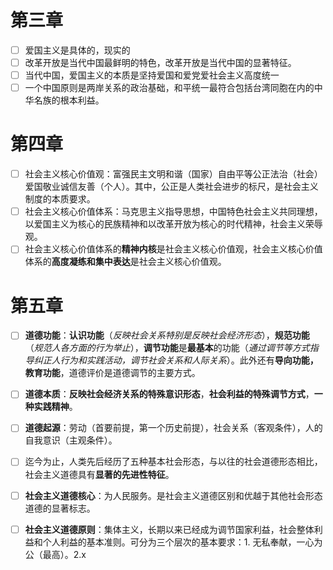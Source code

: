 # 第三章

 - [ ] 爱国主义是具体的，现实的
 - [ ] 改革开放是当代中国最鲜明的特色，改革开放是当代中国的显著特征。
 - [ ] 当代中国，爱国主义的本质是坚持爱国和爱党爱社会主义高度统一
 - [ ] 一个中国原则是两岸关系的政治基础，和平统一最符合包括台湾同胞在内的中华名族的根本利益。

# 第四章
 - [ ] 社会主义核心价值观：富强民主文明和谐（国家）自由平等公正法治（社会）爱国敬业诚信友善（个人）。其中，公正是人类社会进步的标尺，是社会主义制度的本质要求。
 - [ ] 社会主义核心价值体系：马克思主义指导思想，中国特色社会主义共同理想，以爱国主义为核心的民族精神和以改革开放为核心的时代精神，社会主义荣辱观。
 - [ ] 社会主义核心价值体系的**精神内核**是社会主义核心价值观，社会主义核心价值体系的**高度凝练和集中表达**是社会主义核心价值观。

# 第五章
- [ ] **道德功能**：**认识功能**（*反映社会关系特别是反映社会经济形态*），**规范功能**（*规范人各方面的行为举止*），**调节功能**是**最基本**的功能（*通过调节等方式指导纠正人行为和实践活动，调节社会关系和人际关系*）。此外还有**导向功能，教育功能**，道德评价是道德调节的主要方式。
- [ ] **道德本质**：**反映社会经济关系的特殊意识形态**，**社会利益的特殊调节方式**，**一种实践精神**。
- [ ] **道德起源**：劳动（首要前提，第一个历史前提），社会关系（客观条件），人的自我意识（主观条件）。
- [ ] 迄今为止，人类先后经历了五种基本社会形态，与以往的社会道德形态相比，社会主义道德具有**显著的先进性特征**。
- [ ] **社会主义道德核心**：为人民服务。是社会主义道德区别和优越于其他社会形态道德的显著标志。
- [ ] **社会主义道德原则**：集体主义，长期以来已经成为调节国家利益，社会整体利益和个人利益的基本准则。可分为三个层次的基本要求：1. 无私奉献，一心为公（最高）。2.x



<!--stackedit_data:
eyJoaXN0b3J5IjpbLTIzNDg5OTE3NSwtNDAyOTMwNzQzXX0=
-->